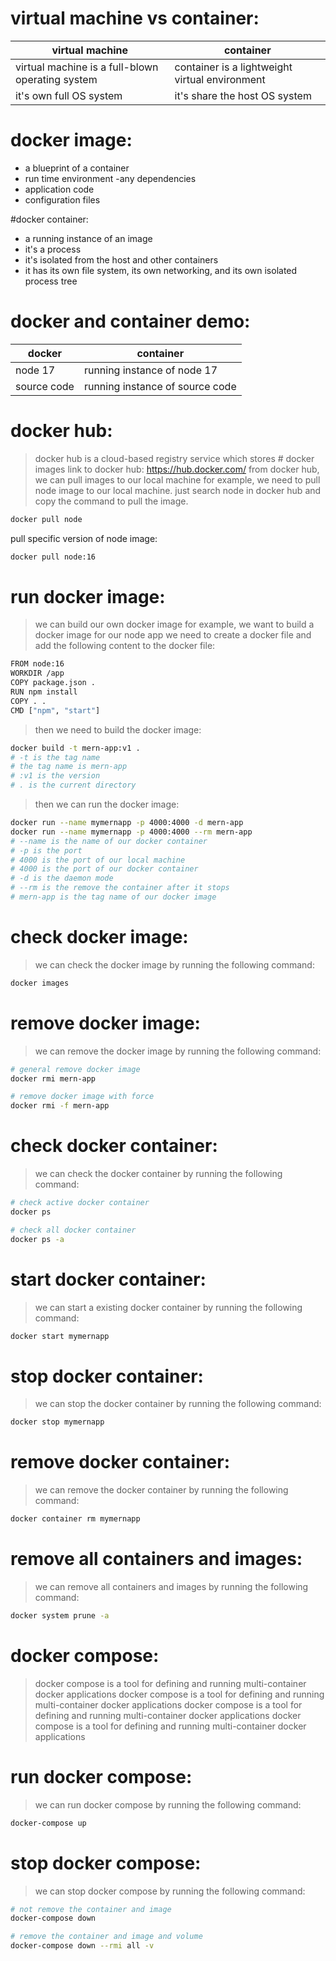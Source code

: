 # virtual machine vs container:

| virtual machine                                  | container                                      |
| ------------------------------------------------ | ---------------------------------------------- |
| virtual machine is a full-blown operating system | container is a lightweight virtual environment |
| it's own full OS system                          | it's share the host OS system                  |

# docker image:

- a blueprint of a container
- run time environment
  -any dependencies
- application code
- configuration files

#docker container:

- a running instance of an image
- it's a process
- it's isolated from the host and other containers
- it has its own file system, its own networking, and its own isolated process tree

# docker and container demo:

| docker      | container                       |
| ----------- | ------------------------------- |
| node 17     | running instance of node 17     |
| source code | running instance of source code |

# docker hub:

> docker hub is a cloud-based registry service which stores # docker images
> link to docker hub: https://hub.docker.com/
> from docker hub, we can pull images to our local machine
> for example, we need to pull node image to our local machine. just search node in docker hub and copy the command to pull the image.

```bash
docker pull node
```

pull specific version of node image:

```bash
docker pull node:16
```

# run docker image:

> we can build our own docker image
> for example, we want to build a docker image for our node app
> we need to create a docker file and add the following content to the docker file:

```bash
FROM node:16
WORKDIR /app
COPY package.json .
RUN npm install
COPY . .
CMD ["npm", "start"]
```

> then we need to build the docker image:

```bash
docker build -t mern-app:v1 .
# -t is the tag name
# the tag name is mern-app
# :v1 is the version
# . is the current directory
```

> then we can run the docker image:

```bash
docker run --name mymernapp -p 4000:4000 -d mern-app
docker run --name mymernapp -p 4000:4000 --rm mern-app
# --name is the name of our docker container
# -p is the port
# 4000 is the port of our local machine
# 4000 is the port of our docker container
# -d is the daemon mode
# --rm is the remove the container after it stops
# mern-app is the tag name of our docker image
```

# check docker image:

> we can check the docker image by running the following command:

```bash
docker images
```

# remove docker image:

> we can remove the docker image by running the following command:

```bash
# general remove docker image
docker rmi mern-app

# remove docker image with force
docker rmi -f mern-app
```

# check docker container:

> we can check the docker container by running the following command:

```bash
# check active docker container
docker ps

# check all docker container
docker ps -a
```

# start docker container:

> we can start a existing docker container by running the following command:

```bash
docker start mymernapp
```

# stop docker container:

> we can stop the docker container by running the following command:

```bash
docker stop mymernapp
```

# remove docker container:

> we can remove the docker container by running the following command:

```bash
docker container rm mymernapp
```

# remove all containers and images:

> we can remove all containers and images by running the following command:

```bash
docker system prune -a
```

# docker compose:

> docker compose is a tool for defining and running multi-container docker applications
> docker compose is a tool for defining and running multi-container docker applications
> docker compose is a tool for defining and running multi-container docker applications
> docker compose is a tool for defining and running multi-container docker applications

# run docker compose:

> we can run docker compose by running the following command:

```bash
docker-compose up
```

# stop docker compose:

> we can stop docker compose by running the following command:

```bash
# not remove the container and image
docker-compose down

# remove the container and image and volume
docker-compose down --rmi all -v
```
```

